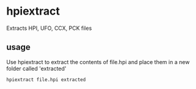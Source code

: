 # hpiextract
Extracts HPI, UFO, CCX, PCK files

## usage
Use hpiextract to extract the contents of file.hpi and place them in a new folder called 'extracted'
```
hpiextract file.hpi extracted
```
